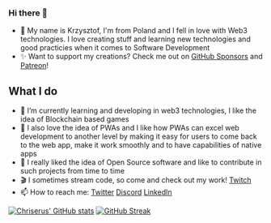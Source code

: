 ### Hi there 👋

- 👋 My name is Krzysztof, I'm from Poland and I fell in love with Web3 technologies. I love creating stuff and learning new technologies and good practicies when it comes to Software Development
- ✨ Want to support my creations? Check me out on [GitHub Sponsors](https://github.com/sponsors/chriserus) and [Patreon](https://www.patreon.com/chriserus)!

## What I do
- 🌱 I’m currently learning and developing in web3 technologies, I like the idea of Blockchain based games
- 🔭 I also love the idea of PWAs and I like how PWAs can excel web development to another level by making it easy for users to come back to the web app, make it work smoothly and to have capabilities of native apps
- 💬 I really liked the idea of Open Source software and like to contribute in such projects from time to time
- :clapper: I sometimes stream code, so come and check out my work! [Twitch](https://www.twitch.tv/chriserus)
- 📫 How to reach me: [Twitter](https://twitter.com/Chriserus) [Discord](https://discordapp.com/users/205022833368236032) [LinkedIn](https://www.linkedin.com/in/krzysztof-borowiecki/)

[![Chriserus' GitHub stats](https://github-readme-stats.vercel.app/api?username=Chriserus&count_private=true&show_icons=true&theme=react&hide_border=true)](https://github.com/anuraghazra/github-readme-stats)
[![GitHub Streak](https://streak-stats.demolab.com?user=Chriserus&show_icons=true&theme=react&hide_border=true)](https://git.io/streak-stats)

<!-- [![Top Langs](https://github-readme-stats.vercel.app/api/top-langs/?username=chriserus&count_private=true&show_icons=true&theme=dark&layout=compact)](https://github.com/anuraghazra/github-readme-stats) -->
